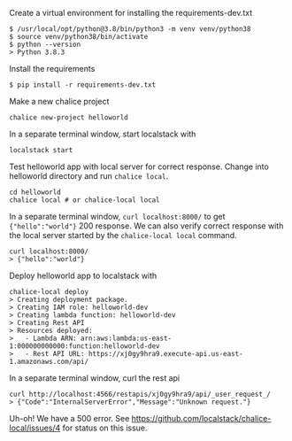 Create a virtual environment for installing the requirements-dev.txt
```
$ /usr/local/opt/python@3.8/bin/python3 -m venv venv/python38
$ source venv/python38/bin/activate
$ python --version
> Python 3.8.3
```

Install the requirements
```
$ pip install -r requirements-dev.txt
```

Make a new chalice project
```
chalice new-project helloworld
```

In a separate terminal window, start localstack with
```
localstack start
```

Test helloworld app with local server for correct response. Change into helloworld directory and run `chalice local`. 
```
cd helloworld
chalice local # or chalice-local local
```

In a separate terminal window, `curl localhost:8000/` to get `{"hello":"world"}` 200 response. We can also verify correct response with the local server started by the `chalice-local local` command.
```
curl localhost:8000/
> {"hello":"world"}

```

Deploy helloworld app to localstack with
```
chalice-local deploy
> Creating deployment package.
> Creating IAM role: helloworld-dev
> Creating lambda function: helloworld-dev
> Creating Rest API
> Resources deployed:
>   - Lambda ARN: arn:aws:lambda:us-east-1:000000000000:function:helloworld-dev
>   - Rest API URL: https://xj0gy9hra9.execute-api.us-east-1.amazonaws.com/api/

```

In a separate terminal window, curl the rest api
```
curl http://localhost:4566/restapis/xj0gy9hra9/api/_user_request_/
> {"Code":"InternalServerError","Message":"Unknown request."}
```

Uh-oh! We have a 500 error. See https://github.com/localstack/chalice-local/issues/4 for status on this issue.